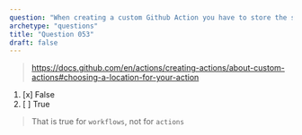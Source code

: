 ```yaml
---
question: "When creating a custom Github Action you have to store the source code in `.github/workflows` directory"
archetype: "questions"
title: "Question 053"
draft: false
---
```


> https://docs.github.com/en/actions/creating-actions/about-custom-actions#choosing-a-location-for-your-action
1. [x] False
1. [ ] True
> That is true for `workflows`, not for `actions`
